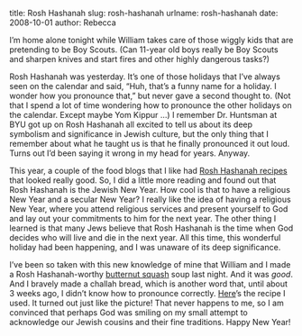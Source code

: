 title: Rosh Hashanah
slug: rosh-hashanah
urlname: rosh-hashanah
date: 2008-10-01
author: Rebecca

I&#x02bc;m home alone tonight while William takes care of those wiggly kids that
are pretending to be Boy Scouts. (Can 11-year old boys really be Boy Scouts and
sharpen knives and start fires and other highly dangerous tasks?)

Rosh Hashanah was yesterday. It&#x02bc;s one of those holidays that I&#x02bc;ve
always seen on the calendar and said, &ldquo;Huh, that&#x02bc;s a funny name for
a holiday. I wonder how you pronounce that,&rdquo; but never gave a second
thought to. (Not that I spend a lot of time wondering how to pronounce the other
holidays on the calendar. Except maybe Yom Kippur &hellip;) I remember Dr.
Huntsman at BYU got up on Rosh Hashanah all excited to tell us about its deep
symbolism and significance in Jewish culture, but the only thing that I remember
about what he taught us is that he finally pronounced it out loud. Turns out
I&#x02bc;d been saying it wrong in my head for years. Anyway.

This year, a couple of the food blogs that I like had [Rosh Hashanah recipes][a]
that looked really good. So, I did a little more reading and found out that Rosh
Hashanah is the Jewish New Year. How cool is that to have a religious New Year
and a secular New Year? I really like the idea of having a religious New Year,
where you attend religious services and present yourself to God and lay out your
commitments to him for the next year. The other thing I learned is that many
Jews believe that Rosh Hashanah is the time when God decides who will live and
die in the next year. All this time, this wonderful holiday had been happening,
and I was unaware of its deep significance.

I&#x02bc;ve been so taken with this new knowledge of mine that William and I
made a Rosh Hashanah-worthy [butternut squash][b] soup last night. And it was
*good*. And I bravely made a challah bread, which is another word that, until
about 3 weeks ago, I didn&#x02bc;t know how to pronounce correctly.
[Here][c]&#x02bc;s the recipe I used. It turned out just like the picture! That
never happens to me, so I am convinced that perhaps God was smiling on my small
attempt to acknowledge our Jewish cousins and their fine traditions. Happy New
Year!

[a]: https://web.archive.org/web/20080920040145/http://www.kingarthurflour.com/shop/RecipeTheme?theme=C1459
[b]: http://www.whfoods.com/genpage.php?dbid=33&tname=recipe
[c]: https://www.kingarthurflour.com/recipes/classic-challah-recipe
